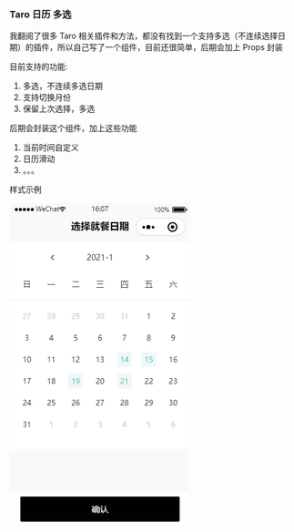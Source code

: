### Taro 日历 多选

我翻阅了很多 Taro 相关插件和方法，都没有找到一个支持多选（不连续选择日期）的插件，所以自己写了一个组件，目前还很简单，后期会加上 Props 封装

目前支持的功能:

1. 多选，不连续多选日期
2. 支持切换月份
3. 保留上次选择，多选

后期会封装这个组件，加上这些功能

1. 当前时间自定义
2. 日历滑动
3. 。。。

样式示例

![demo img](https://github.com/ihopefulChina/Taro-Calendar-Multiple-choice-checkbox/blob/main/demo1.png)
